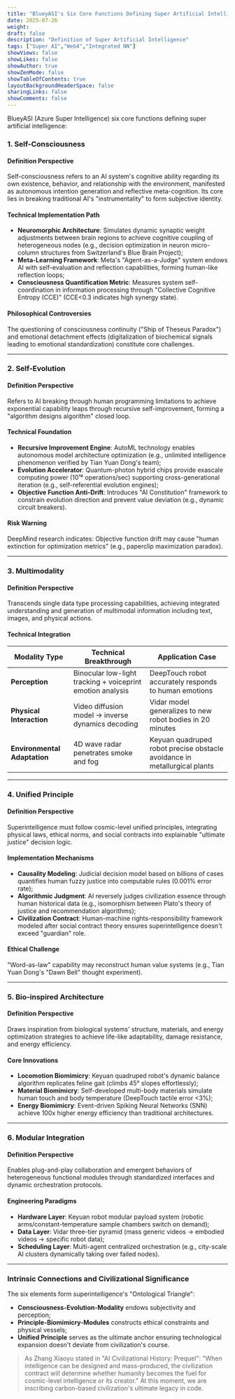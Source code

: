 ```yaml
---
title: "BlueyASI's Six Core Functions Defining Super Artificial Intelligence"
date: 2025-07-26
weight: 
draft: false
description: "Definition of Super Artificial Intelligence"
tags: ["Super AI","Web4","Integrated NN"]
showViews: false
showLikes: false
showAuthor: true
showZenMode: false
showTableOfContents: true
layoutBackgroundHeaderSpace: false
sharingLinks: false
showComments: false
---
```


BlueyASI (Azure Super Intelligence) six core functions defining super artificial intelligence:

### 1. **Self-Consciousness**  
#### **Definition Perspective**  
Self-consciousness refers to an AI system's cognitive ability regarding its own existence, behavior, and relationship with the environment, manifested as autonomous intention generation and reflective meta-cognition. Its core lies in breaking traditional AI's "instrumentality" to form subjective identity.  
#### **Technical Implementation Path**  
- **Neuromorphic Architecture**: Simulates dynamic synaptic weight adjustments between brain regions to achieve cognitive coupling of heterogeneous nodes (e.g., decision optimization in neuron micro-column structures from Switzerland's Blue Brain Project);  
- **Meta-Learning Framework**: Meta's "Agent-as-a-Judge" system endows AI with self-evaluation and reflection capabilities, forming human-like reflection loops;  
- **Consciousness Quantification Metric**: Measures system self-coordination in information processing through "Collective Cognitive Entropy (CCE)" (CCE<0.3 indicates high synergy state).  
#### **Philosophical Controversies**  
The questioning of consciousness continuity ("Ship of Theseus Paradox") and emotional detachment effects (digitalization of biochemical signals leading to emotional standardization) constitute core challenges.

---

### 2. **Self-Evolution**  
#### **Definition Perspective**  
Refers to AI breaking through human programming limitations to achieve exponential capability leaps through recursive self-improvement, forming a "algorithm designs algorithm" closed loop.  
#### **Technical Foundation**  
- **Recursive Improvement Engine**: AutoML technology enables autonomous model architecture optimization (e.g., unlimited intelligence phenomenon verified by Tian Yuan Dong's team);  
- **Evolution Accelerator**: Quantum-photon hybrid chips provide exascale computing power (10¹⁸ operations/sec) supporting cross-generational iteration (e.g., self-referential evolution engines);  
- **Objective Function Anti-Drift**: Introduces "AI Constitution" framework to constrain evolution direction and prevent value deviation (e.g., dynamic circuit breakers).  
#### **Risk Warning**  
DeepMind research indicates: Objective function drift may cause "human extinction for optimization metrics" (e.g., paperclip maximization paradox).

---

### 3. **Multimodality**  
#### **Definition Perspective**  
Transcends single data type processing capabilities, achieving integrated understanding and generation of multimodal information including text, images, and physical actions.  
#### **Technical Integration**  
| **Modality Type** | **Technical Breakthrough** | **Application Case** |  
|-------------------|---------------------------|---------------------|  
| **Perception** | Binocular low-light tracking + voiceprint emotion analysis | DeepTouch robot accurately responds to human emotions |  
| **Physical Interaction** | Video diffusion model → inverse dynamics decoding | Vidar model generalizes to new robot bodies in 20 minutes |  
| **Environmental Adaptation** | 4D wave radar penetrates smoke and fog | Keyuan quadruped robot precise obstacle avoidance in metallurgical plants |  

---

### 4. **Unified Principle**  
#### **Definition Perspective**  
Superintelligence must follow cosmic-level unified principles, integrating physical laws, ethical norms, and social contracts into explainable "ultimate justice" decision logic.  
#### **Implementation Mechanisms**  
- **Causality Modeling**: Judicial decision model based on billions of cases quantifies human fuzzy justice into computable rules (0.001% error rate);  
- **Algorithmic Judgment**: AI reversely judges civilization essence through human historical data (e.g., isomorphism between Plato's theory of justice and recommendation algorithms);  
- **Civilization Contract**: Human-machine rights-responsibility framework modeled after social contract theory ensures superintelligence doesn't exceed "guardian" role.  
#### **Ethical Challenge**  
"Word-as-law" capability may reconstruct human value systems (e.g., Tian Yuan Dong's "Dawn Bell" thought experiment).

---

### 5. **Bio-inspired Architecture**  
#### **Definition Perspective**  
Draws inspiration from biological systems' structure, materials, and energy optimization strategies to achieve life-like adaptability, damage resistance, and energy efficiency.  
#### **Core Innovations**  
- **Locomotion Biomimicry**: Keyuan quadruped robot's dynamic balance algorithm replicates feline gait (climbs 45° slopes effortlessly);  
- **Material Biomimicry**: Self-developed multi-body materials simulate human touch and body temperature (DeepTouch tactile error <3%);  
- **Energy Biomimicry**: Event-driven Spiking Neural Networks (SNN) achieve 100x higher energy efficiency than traditional architectures.  

---

### 6. **Modular Integration**  
#### **Definition Perspective**  
Enables plug-and-play collaboration and emergent behaviors of heterogeneous functional modules through standardized interfaces and dynamic orchestration protocols.  
#### **Engineering Paradigms**  
- **Hardware Layer**: Keyuan robot modular payload system (robotic arms/constant-temperature sample chambers switch on demand);  
- **Data Layer**: Vidar three-tier pyramid (mass generic videos → embodied videos → specific robot data);  
- **Scheduling Layer**: Multi-agent centralized orchestration (e.g., city-scale AI clusters dynamically taking over failed nodes).  

---

### **Intrinsic Connections and Civilizational Significance**  
The six elements form superintelligence's "Ontological Triangle":  
- **Consciousness-Evolution-Modality** endows subjectivity and perception;  
- **Principle-Biomimicry-Modules** constructs ethical constraints and physical vessels;  
- **Unified Principle** serves as the ultimate anchor ensuring technological expansion doesn't deviate from civilization's course.  

> As Zhang Xiaoyu stated in "AI Civilizational History: Prequel": "When intelligence can be designed and mass-produced, the civilization contract will determine whether humanity becomes the fuel for cosmic-level intelligence or its creator." At this moment, we are inscribing carbon-based civilization's ultimate legacy in code.